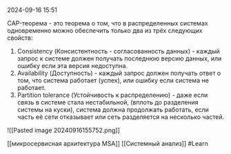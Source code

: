  2024-09-16 15:51

CAP-теорема - это теорема о том, что в распределенных системах одновременно можно обеспечить только два из трёх следующих свойств:

1) Consistency (Консистентность - согласованность данных) - каждый запрос к системе должен получать последнюю версию данных, или ошибку если эта версия недоступна.
2) Availability (Доступность) - каждый запрос должен получать ответ о том, что система работает (успех), или ошибку если система не работает.
3) Partition tolerance (Устойчивость к распределению) - даже если связь в системе стала нестабильной, (вплоть до разделения системы на куски), система должна продолжать работать, если часть её сети отказывает или сеть разделяется на несколько частей.

![[Pasted image 20240916155752.png]]


[[микросервисная архитектура MSA]]
[[Системный анализ]]
#Learn